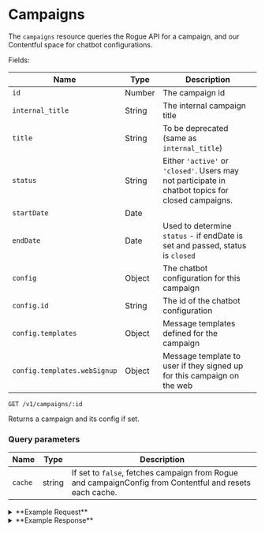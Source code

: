 # Campaigns

The `campaigns` resource queries the Rogue API for a campaign, and our Contentful space for chatbot configurations.


Fields:

Name | Type | Description
-----|------|------------
`id` | Number | The campaign id
`internal_title` | String | The internal campaign title
`title` | String | To be deprecated (same as `internal_title`)
`status` | String | Either `'active'` or `'closed'`. Users may not participate in chatbot topics for closed campaigns.
`startDate` | Date | 
`endDate` | Date | Used to determine `status` - if endDate is set and passed, status is `closed`
`config` | Object | The chatbot configuration for this campaign
`config.id` | String | The id of the chatbot configuration
`config.templates` | Object | Message templates defined for the campaign
`config.templates.webSignup` | Object | Message template to user if they signed up for this campaign on the web


```
GET /v1/campaigns/:id
```

Returns a campaign and its config if set.

### Query parameters

Name | Type | Description
-----|------|------------
`cache` | string | If set to `false`, fetches campaign from Rogue and campaignConfig from Contentful and resets each cache.

<details><summary>**Example Request**</summary><p>

```
curl http://localhost:5000/v1/campaigns/7
  -H "x-gambit-api-key: totallysecret"
  -H "Accept: application/json"
  -H "Content-Type: application/json"
```

</p></details>
<details><summary>**Example Response**</summary><p>

```
{
  "data": {
    "id": 72332,
    "title": "Mirror Messages Run 87",
    "startDate": "2018-03-29T00:00:00+00:00",
    "endDate": "2029-03-29T00:00:00+00:00",
    "status": "active",
    "config": {
      "id": "68Oy1FcaR2EiaMieicaoom",
      "templates": {
        "webSignup": {
          "text": "Hi this is Freddie from DoSomething! Thanks for signing up for Mirror Messages. When you've posted some notes and ready to send a photo, text START",
          "attachments": [],
          "template": "webSignup",
          "topic": {
            "id": "6W1kHJ1XYASOK8w8Q42eum",
            "name": "Mirror Messages - Post a note",
            "type": "photoPostConfig",
            "createdAt": "2018-06-27T17:13:46.755Z",
            "updatedAt": "2018-08-08T14:45:12.186Z",
            "postType": "text",
            "campaign": {...},
            "templates": {...}
          }
        }
      }
    },
  }
}
```

</p></details>
